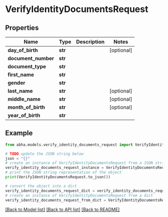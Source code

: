 # VerifyIdentityDocumentsRequest


## Properties

Name | Type | Description | Notes
------------ | ------------- | ------------- | -------------
**day_of_birth** | **str** |  | [optional] 
**document_number** | **str** |  | 
**document_type** | **str** |  | 
**first_name** | **str** |  | 
**gender** | **str** |  | 
**last_name** | **str** |  | [optional] 
**middle_name** | **str** |  | [optional] 
**month_of_birth** | **str** |  | [optional] 
**year_of_birth** | **str** |  | 

## Example

```python
from abha.models.verify_identity_documents_request import VerifyIdentityDocumentsRequest

# TODO update the JSON string below
json = "{}"
# create an instance of VerifyIdentityDocumentsRequest from a JSON string
verify_identity_documents_request_instance = VerifyIdentityDocumentsRequest.from_json(json)
# print the JSON string representation of the object
print(VerifyIdentityDocumentsRequest.to_json())

# convert the object into a dict
verify_identity_documents_request_dict = verify_identity_documents_request_instance.to_dict()
# create an instance of VerifyIdentityDocumentsRequest from a dict
verify_identity_documents_request_from_dict = VerifyIdentityDocumentsRequest.from_dict(verify_identity_documents_request_dict)
```
[[Back to Model list]](../README.md#documentation-for-models) [[Back to API list]](../README.md#documentation-for-api-endpoints) [[Back to README]](../README.md)


